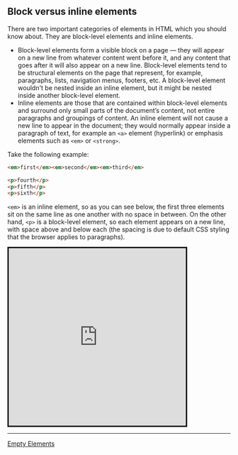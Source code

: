 ## Block versus inline elements

There are two important categories of elements in HTML which you should know about. They are block-level elements and inline elements.

- Block-level elements form a visible block on a page — they will appear on a new line from whatever content went before it, and any content that goes after it will also appear on a new line. Block-level elements tend to be structural elements on the page that represent, for example, paragraphs, lists, navigation menus, footers, etc. A block-level element wouldn't be nested inside an inline element, but it might be nested inside another block-level element.
- Inline elements are those that are contained within block-level elements and surround only small parts of the document’s content, not entire paragraphs and groupings of content. An inline element will not cause a new line to appear in the document; they would normally appear inside a paragraph of text, for example an `<a>` element (hyperlink) or emphasis elements such as `<em>` or `<strong>`.

Take the following example:

```html
<em>first</em><em>second</em><em>third</em>

<p>fourth</p>
<p>fifth</p>
<p>sixth</p>
```

`<em>` is an inline element, so as you can see below, the first three elements sit on the same line as one another with no space in between. On the other hand, `<p>` is a block-level element, so each element appears on a new line, with space above and below each (the spacing is due to default CSS styling that the browser applies to paragraphs).

<iframe src="https://codepen.io/gstark/full/qJwLgv/" height="400" width="400" style="border: 3px solid black"></iframe>

---

[Empty Elements](/handbook/curriculum/fundamentals/lessons/intro-to-html/reading/06)
